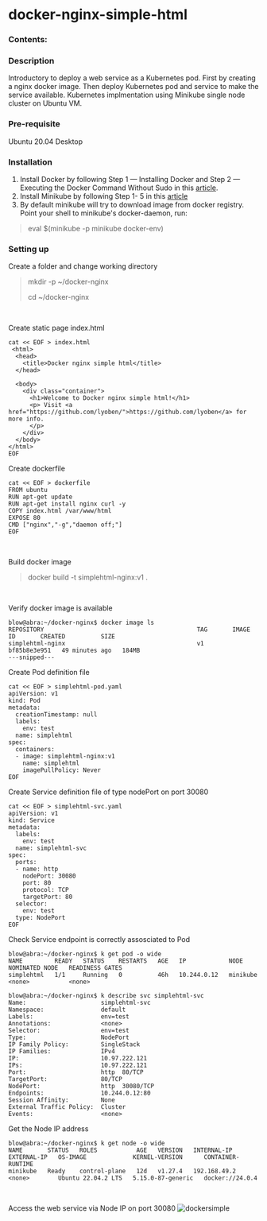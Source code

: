 # docker-nginx-simple-html

### Contents:

### Description
Introductory to deploy a web service as a Kubernetes pod. First by creating a nginx docker image. Then deploy Kubernetes pod and service to make the service available. Kubernetes implmentation using Minikube single node cluster on Ubuntu VM.

### Pre-requisite
Ubuntu 20.04 Desktop

### Installation
1. Install Docker by following Step 1 — Installing Docker and Step 2 — Executing the Docker Command Without Sudo in this [article](https://www.digitalocean.com/community/tutorials/how-to-install-and-use-docker-on-ubuntu-20-04/).
2. Install Minikube by following Step 1- 5 in this [article](https://www.linuxtechi.com/how-to-install-minikube-on-ubuntu/)
3. By default minikube will try to download image from docker registry. Point your shell to minikube's docker-daemon, run:
>eval $(minikube -p minikube docker-env)

### Setting up
Create a folder and change working directory
> mkdir -p ~/docker-nginx
>
> cd ~/docker-nginx

</br>

Create static page index.html
```
cat << EOF > index.html
 <html>
  <head>
    <title>Docker nginx simple html</title>
  </head>

  <body>
    <div class="container">
      <h1>Welcome to Docker nginx simple html!</h1>
      <p> Visit <a href="https://github.com/lyoben/">https://github.com/lyoben</a> for more info.
      </p>
    </div>
  </body>
</html>
EOF
```

Create dockerfile
```
cat << EOF > dockerfile
FROM ubuntu
RUN apt-get update
RUN apt-get install nginx curl -y
COPY index.html /var/www/html
EXPOSE 80
CMD ["nginx","-g","daemon off;"]
EOF
```
</br>

Build docker image
> docker build -t simplehtml-nginx:v1 .

</br>

Verify docker image is available

```
blow@abra:~/docker-nginx$ docker image ls
REPOSITORY                                           TAG       IMAGE ID       CREATED          SIZE
simplehtml-nginx                                     v1        bf85b8e3e951   49 minutes ago   184MB
---snipped---
```
Create Pod definition file
```
cat << EOF > simplehtml-pod.yaml
apiVersion: v1
kind: Pod
metadata:
  creationTimestamp: null
  labels:
    env: test
  name: simplehtml
spec:
  containers:
  - image: simplehtml-nginx:v1
    name: simplehtml
    imagePullPolicy: Never
EOF
```
Create Service definition file of type nodePort on port 30080
```
cat << EOF > simplehtml-svc.yaml
apiVersion: v1
kind: Service
metadata:
  labels:
    env: test
  name: simplehtml-svc
spec:
  ports:
  - name: http
    nodePort: 30080
    port: 80
    protocol: TCP
    targetPort: 80
  selector:
    env: test
  type: NodePort
EOF
```
Check Service endpoint is correctly assosciated to Pod

```
blow@abra:~/docker-nginx$ k get pod -o wide
NAME         READY   STATUS    RESTARTS   AGE   IP            NODE       NOMINATED NODE   READINESS GATES
simplehtml   1/1     Running   0          46h   10.244.0.12   minikube   <none>           <none>

blow@abra:~/docker-nginx$ k describe svc simplehtml-svc 
Name:                     simplehtml-svc
Namespace:                default
Labels:                   env=test
Annotations:              <none>
Selector:                 env=test
Type:                     NodePort
IP Family Policy:         SingleStack
IP Families:              IPv4
IP:                       10.97.222.121
IPs:                      10.97.222.121
Port:                     http  80/TCP
TargetPort:               80/TCP
NodePort:                 http  30080/TCP
Endpoints:                10.244.0.12:80
Session Affinity:         None
External Traffic Policy:  Cluster
Events:                   <none>
```
Get the Node IP address
```
blow@abra:~/docker-nginx$ k get node -o wide
NAME       STATUS   ROLES           AGE   VERSION   INTERNAL-IP    EXTERNAL-IP   OS-IMAGE             KERNEL-VERSION      CONTAINER-RUNTIME
minikube   Ready    control-plane   12d   v1.27.4   192.168.49.2   <none>        Ubuntu 22.04.2 LTS   5.15.0-87-generic   docker://24.0.4
```
</br>

Access the web service via Node IP on port 30080
![dockersimple](https://github.com/lyoben/docker_nginx_simplehtml/assets/81006481/b586a787-fdb2-44ed-9013-04f6ef9c0b13)


